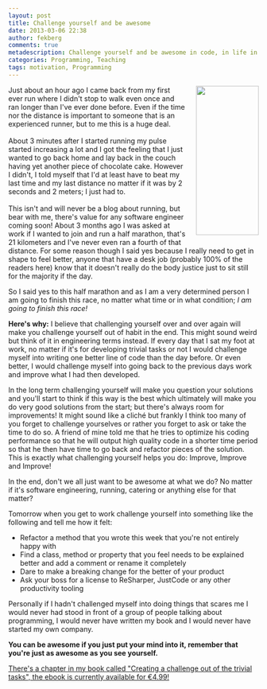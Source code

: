 ```yaml
---
layout: post
title: Challenge yourself and be awesome
date: 2013-03-06 22:38
author: fekberg
comments: true
metadescription: Challenge yourself and be awesome in code, in life in everything!
categories: Programming, Teaching
tags: motivation, Programming
---
```

<img src="https://cdn.filipekberg.se/fekberg-blog/wp-content/uploads/2013/03/WP_20130306_00320130306214725-126x300.jpg" alt="" style="float: right; padding-left: 20px; padding-bottom: 20px;" width="126" height="300" />Just about an hour ago I came back from my first ever run where I didn't stop to walk even once and ran longer than I've ever done before. Even if the time nor the distance is important to someone that is an experienced runner, but to me this is a huge deal.<br /><br/>About 3 minutes after I started running my pulse started increasing a lot and I got the feeling that I just wanted to go back home and lay back in the couch having yet another piece of chocolate cake.<!--excerpt--> However I didn't, I told myself that I'd at least have to beat my last time and my last distance no matter if it was by 2 seconds and 2 meters; I just had to.<br/><br/>This isn't and will never be a blog about running, but bear with me, there's value for any software engineer coming soon! About 3 months ago I was asked at work if I wanted to join and run a half marathon, that's 21 kilometers and I've never even ran a fourth of that distance. For some reason though I said yes because I really need to get in shape to feel better, anyone that have a desk job (probably 100% of the readers here) know that it doesn't really do the body justice just to sit still for the majority if the day.

So I said yes to this half marathon and as I am a very determined person I am going to finish this race, no matter what time or in what condition; <em>I am going to finish this race!</em>

<strong>Here's why:</strong> I believe that challenging yourself over and over again will make you challenge yourself out of habit in the end. This might sound weird but think of it in engineering terms instead. If every day that I sat my foot at work, no matter if it's for developing trivial tasks or not I would challenge myself into writing one better line of code than the day before. Or even better, I would challenge myself into going back to the previous days work and improve what I had then developed.

In the long term challenging yourself will make you question your solutions and you'll start to think if this way is the best which ultimately will make you do very good solutions from the start; but there's always room for improvements! It might sound like a cliché but frankly I think too many of you forget to challenge yourselves or rather you forget to ask or take the time to do so. A friend of mine told me that he tries to optimize his coding performance so that he will output high quality code in a shorter time period so that he then have time to go back and refactor pieces of the solution. This is exactly what challenging yourself helps you do: Improve, Improve and Improve!

In the end, don't we all just want to be awesome at what we do? No matter if it's software engineering, running, catering or anything else for that matter?

Tomorrow when you get to work challenge yourself into something like the following and tell me how it felt:

<ul>
	<li>Refactor a method that you wrote this week that you're not entirely happy with</li>
	<li>Find a class, method or property that you feel needs to be explained better and add a comment or rename it completely</li>
	<li>Dare to make a breaking change for the better of your product</li>
	<li>Ask your boss for a license to ReSharper, JustCode or any other productivity tooling</li>
</ul>

Personally if I hadn't challenged myself into doing things that scares me I would never had stood in front of a group of people talking about programming, I would never have written my book and I would never have started my own company. 

<strong>You can be awesome if you just put your mind into it, remember that you're just as awesome as you see yourself.</strong>

<a href="https://www.filipekberg.se/2013/02/26/c-smorgasbord-ebook-limited-time-offer-now-only-e4-99/">There's a chapter in my book called "Creating a challenge out of the trivial tasks", the ebook is currently available for €4.99!</a>
